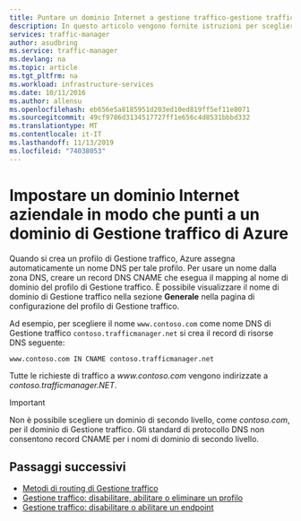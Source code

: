 ```yaml
---
title: Puntare un dominio Internet a gestione traffico-gestione traffico di Azure
description: In questo articolo vengono fornite istruzioni per scegliere il nome di dominio aziendale per un nome di dominio di Gestione traffico.
services: traffic-manager
author: asudbring
ms.service: traffic-manager
ms.devlang: na
ms.topic: article
ms.tgt_pltfrm: na
ms.workload: infrastructure-services
ms.date: 10/11/2016
ms.author: allensu
ms.openlocfilehash: eb656e5a8185951d203ed10ed819ff5ef11e8071
ms.sourcegitcommit: 49cf9786d3134517727ff1e656c4d8531bbbd332
ms.translationtype: MT
ms.contentlocale: it-IT
ms.lasthandoff: 11/13/2019
ms.locfileid: "74038053"
---
```

# <a name="point-a-company-internet-domain-to-an-azure-traffic-manager-domain"></a>Impostare un dominio Internet aziendale in modo che punti a un dominio di Gestione traffico di Azure

Quando si crea un profilo di Gestione traffico, Azure assegna automaticamente un nome DNS per tale profilo. Per usare un nome dalla zona DNS, creare un record DNS CNAME che esegua il mapping al nome di dominio del profilo di Gestione traffico. È possibile visualizzare il nome di dominio di Gestione traffico nella sezione **Generale** nella pagina di configurazione del profilo di Gestione traffico.

Ad esempio, per scegliere il nome `www.contoso.com` come nome DNS di Gestione traffico `contoso.trafficmanager.net` si crea il record di risorse DNS seguente:

    www.contoso.com IN CNAME contoso.trafficmanager.net

Tutte le richieste di traffico a *www\.contoso.com* vengono indirizzate a *contoso.trafficmanager.NET*.

> [!IMPORTANT]
> Non è possibile scegliere un dominio di secondo livello, come *contoso.com*, per il dominio di Gestione traffico. Gli standard di protocollo DNS non consentono record CNAME per i nomi di dominio di secondo livello.

## <a name="next-steps"></a>Passaggi successivi

* [Metodi di routing di Gestione traffico](traffic-manager-routing-methods.md)
* [Gestione traffico: disabilitare, abilitare o eliminare un profilo](disable-enable-or-delete-a-profile.md)
* [Gestione traffico: disabilitare o abilitare un endpoint](disable-or-enable-an-endpoint.md)
